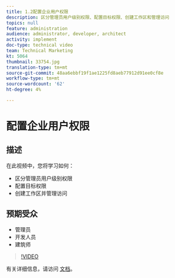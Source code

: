 ```yaml
---
title: 1.2配置企业用户权限
description: 区分管理员用户级别权限、配置目标权限、创建工作区和管理访问
topics: null
feature: administration
audience: administrator, developer, architect
activity: implement
doc-type: technical video
team: Technical Marketing
kt: 5064
thumbnail: 33754.jpg
translation-type: tm+mt
source-git-commit: 48aa6ebbf19f1ae1225fd8aeb77912d91ee0cf8e
workflow-type: tm+mt
source-wordcount: '62'
ht-degree: 4%

---
```



# 配置企业用户权限

## 描述

在此视频中，您将学习如何：

* 区分管理员用户级别权限
* 配置目标权限
* 创建工作区并管理访问

## 预期受众

* 管理员
* 开发人员
* 建筑师

>[!VIDEO](https://video.tv.adobe.com/v/33754/?quality=12)

有关详细信息，请访问 [文档](https://docs.adobe.com/content/help/en/target/using/administer/administrating-target.html)。
